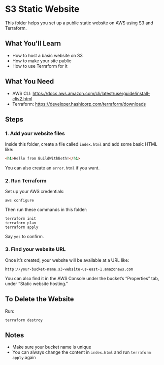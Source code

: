 # S3 Static Website

This folder helps you set up a public static website on AWS using S3 and Terraform.

## What You'll Learn

- How to host a basic website on S3
- How to make your site public
- How to use Terraform for it

## What You Need

- AWS CLI: https://docs.aws.amazon.com/cli/latest/userguide/install-cliv2.html  
- Terraform: https://developer.hashicorp.com/terraform/downloads

## Steps

### 1. Add your website files

Inside this folder, create a file called `index.html` and add some basic HTML like:

```html
<h1>Hello from BuildWithBeth!</h1>
```

You can also create an `error.html` if you want.

### 2. Run Terraform

Set up your AWS credentials:

```
aws configure
```

Then run these commands in this folder:

```
terraform init
terraform plan
terraform apply
```

Say `yes` to confirm.

### 3. Find your website URL

Once it’s created, your website will be available at a URL like:

```
http://your-bucket-name.s3-website-us-east-1.amazonaws.com
```

You can also find it in the AWS Console under the bucket’s “Properties” tab, under “Static website hosting.”

## To Delete the Website

Run:

```
terraform destroy
```

## Notes

- Make sure your bucket name is unique
- You can always change the content in `index.html` and run `terraform apply` again
